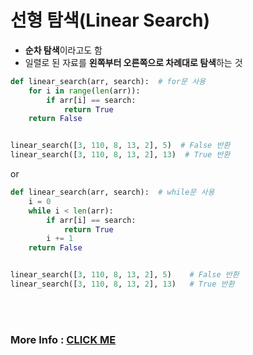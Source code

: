 # 선형 탐색(Linear Search)
- **순차 탐색**이라고도 함
- 일렬로 된 자료를 **왼쪽부터 오른쪽으로 차례대로 탐색**하는 것
```python
def linear_search(arr, search):  # for문 사용
    for i in range(len(arr)):
        if arr[i] == search:
            return True
    return False


linear_search([3, 110, 8, 13, 2], 5)  # False 반환
linear_search([3, 110, 8, 13, 2], 13)  # True 반환
```   
or  
```python
def linear_search(arr, search):  # while문 사용
    i = 0
    while i < len(arr):
        if arr[i] == search:
            return True
        i += 1
    return False


linear_search([3, 110, 8, 13, 2], 5)    # False 반환
linear_search([3, 110, 8, 13, 2], 13)   # True 반환
```
<br><br>
### More Info : [CLICK ME](https://computer-science-student.tistory.com/570)
